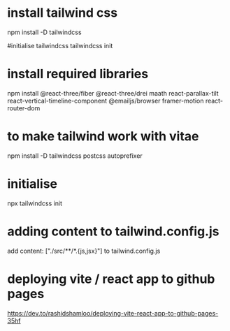 
# install tailwind css
npm install -D tailwindcss

#initialise tailwindcss
tailwindcss init 

# install required libraries
npm install @react-three/fiber @react-three/drei maath  react-parallax-tilt react-vertical-timeline-component @emailjs/browser framer-motion react-router-dom

# to make tailwind  work with vitae
npm install -D tailwindcss postcss autoprefixer

# initialise 
npx tailwindcss init

# adding content to tailwind.config.js
add content: ["./src/**/*.{js,jsx}"] to tailwind.config.js

# deploying vite / react app to github pages
https://dev.to/rashidshamloo/deploying-vite-react-app-to-github-pages-35hf